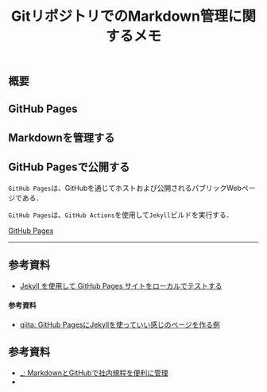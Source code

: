 ﻿---
title: GitリポジトリでのMarkdown管理に関するメモ
categories: [ Git ]
tags:
  - GitHub
id: 8ca933d5-414b-469b-9333-97bfc0e739df
---

## 概要


## GitHub Pages


## Markdownを管理する

## GitHub Pagesで公開する

`GitHub Pages`は、GitHubを通じてホストおよび公開されるパブリックWebページである．

`GitHub Pages`は、`GitHub Actions`を使用して`Jekyll`ビルドを実行する．


[GitHub Pages](https://docs.github.com/ja/pages/getting-started-with-github-pages/about-github-pages)


--- 
## 参考資料
- [Jekyll を使用して GitHub Pages サイトをローカルでテストする](https://docs.github.com/ja/pages/setting-up-a-github-pages-site-with-jekyll/testing-your-github-pages-site-locally-with-jekyll)














#### 参考資料
- [qiita: GitHub PagesにJekyllを使っていい感じのページを作る例](https://qiita.com/stkdev/items/0e2df27736acbea9bd26)


##

## 参考資料

- [_: MarkdownとGitHubで社内規程を便利に管理](https://techlife.cookpad.com/entry/2019/06/26/182322)
- []()

